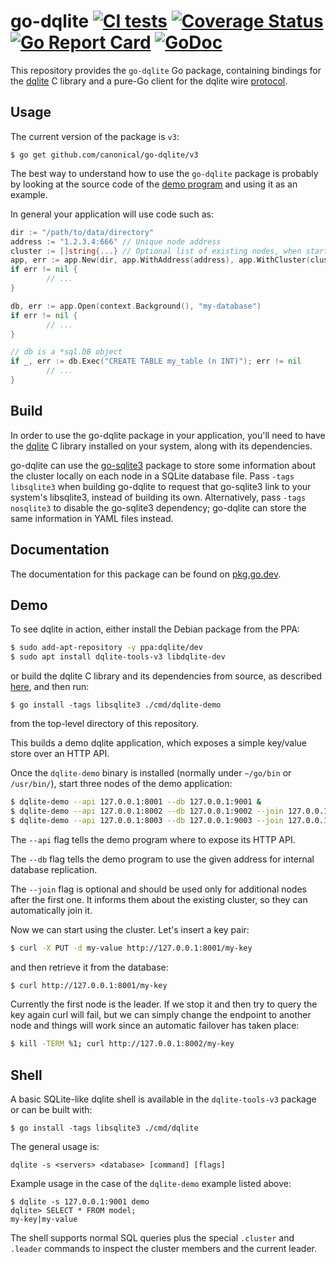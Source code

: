 go-dqlite [![CI tests][cibadge]][ciyml] [![Coverage Status][coverallsbadge]][coveralls] [![Go Report Card][reportcardbadge]][reportcard] [![GoDoc][godocbadge]][godoc]
======

This repository provides the `go-dqlite` Go package, containing bindings for
the [dqlite][dqlite] C library and a pure-Go client for the dqlite wire
[protocol][protocol].

Usage
-----

The current version of the package is `v3`:

```
$ go get github.com/canonical/go-dqlite/v3
```

The best way to understand how to use the `go-dqlite` package is probably by
looking at the source code of the [demo program][demo] and using it as an
example.

In general your application will use code such as:

```go
dir := "/path/to/data/directory"
address := "1.2.3.4:666" // Unique node address
cluster := []string{...} // Optional list of existing nodes, when starting a new node
app, err := app.New(dir, app.WithAddress(address), app.WithCluster(cluster))
if err != nil {
        // ...
}

db, err := app.Open(context.Background(), "my-database")
if err != nil {
        // ...
}

// db is a *sql.DB object
if _, err := db.Exec("CREATE TABLE my_table (n INT)"); err != nil
        // ...
}
```

Build
-----

In order to use the go-dqlite package in your application, you'll need to have
the [dqlite][dqlite] C library installed on your system, along with its
dependencies.

go-dqlite can use the [go-sqlite3][go-sqlite3] package to store some
information about the cluster locally on each node in a SQLite database file.
Pass `-tags libsqlite3` when building go-dqlite to request that go-sqlite3 link
to your system's libsqlite3, instead of building its own. Alternatively, pass
`-tags nosqlite3` to disable the go-sqlite3 dependency; go-dqlite can store the
same information in YAML files instead.

Documentation
-------------

The documentation for this package can be found on [pkg.go.dev][godoc].

Demo
----

To see dqlite in action, either install the Debian package from the PPA:

```bash
$ sudo add-apt-repository -y ppa:dqlite/dev
$ sudo apt install dqlite-tools-v3 libdqlite-dev
```

or build the dqlite C library and its dependencies from source, as described
[here][dqlitebuild], and then run:

```
$ go install -tags libsqlite3 ./cmd/dqlite-demo
```

from the top-level directory of this repository.

This builds a demo dqlite application, which exposes a simple key/value store
over an HTTP API.

Once the `dqlite-demo` binary is installed (normally under `~/go/bin` or
`/usr/bin/`), start three nodes of the demo application:

```bash
$ dqlite-demo --api 127.0.0.1:8001 --db 127.0.0.1:9001 &
$ dqlite-demo --api 127.0.0.1:8002 --db 127.0.0.1:9002 --join 127.0.0.1:9001 &
$ dqlite-demo --api 127.0.0.1:8003 --db 127.0.0.1:9003 --join 127.0.0.1:9001 &
```

The `--api` flag tells the demo program where to expose its HTTP API.

The `--db` flag tells the demo program to use the given address for internal
database replication.

The `--join` flag is optional and should be used only for additional nodes after
the first one. It informs them about the existing cluster, so they can
automatically join it.

Now we can start using the cluster. Let's insert a key pair:

```bash
$ curl -X PUT -d my-value http://127.0.0.1:8001/my-key
```

and then retrieve it from the database:

```bash
$ curl http://127.0.0.1:8001/my-key
```

Currently the first node is the leader. If we stop it and then try to query the
key again curl will fail, but we can simply change the endpoint to another node
and things will work since an automatic failover has taken place:

```bash
$ kill -TERM %1; curl http://127.0.0.1:8002/my-key
```

Shell
-----

A basic SQLite-like dqlite shell is available in the `dqlite-tools-v3` package
or can be built with:

```
$ go install -tags libsqlite3 ./cmd/dqlite
```

The general usage is:

```
dqlite -s <servers> <database> [command] [flags]
```

Example usage in the case of the `dqlite-demo` example listed above:

```
$ dqlite -s 127.0.0.1:9001 demo
dqlite> SELECT * FROM model;
my-key|my-value
```

The shell supports normal SQL queries plus the special `.cluster` and `.leader`
commands to inspect the cluster members and the current leader.

[cibadge]: https://github.com/canonical/go-dqlite/actions/workflows/build-and-test.yml/badge.svg
[ciyml]: https://github.com/canonical/go-dqlite/actions/workflows/build-and-test.yml
[coveralls]: https://coveralls.io/github/canonical/go-dqlite?branch=v3
[coverallsbadge]: https://coveralls.io/repos/github/canonical/go-dqlite/badge.svg?branch=v3
[demo]: https://github.com/canonical/go-dqlite/blob/v3/cmd/dqlite-demo/dqlite-demo.go
[dqlite]: https://github.com/canonical/dqlite
[dqlitebuild]: https://github.com/canonical/dqlite#build
[go-sqlite3]: https://github.com/mattn/go-sqlite3
[godoc]: https://godoc.org/github.com/canonical/go-dqlite/v3
[godocbadge]: https://godoc.org/github.com/canonical/go-dqlite/v3?status.svg
[protocol]: https://dqlite.io/docs/reference/wire-protocol
[reportcard]: https://goreportcard.com/report/github.com/canonical/go-dqlite/v3
[reportcardbadge]: https://goreportcard.com/badge/github.com/canonical/go-dqlite/v3

